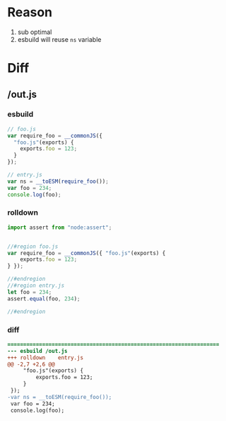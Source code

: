 # Reason
1. sub optimal
2. esbuild will reuse `ns` variable
# Diff
## /out.js
### esbuild
```js
// foo.js
var require_foo = __commonJS({
  "foo.js"(exports) {
    exports.foo = 123;
  }
});

// entry.js
var ns = __toESM(require_foo());
var foo = 234;
console.log(foo);
```
### rolldown
```js
import assert from "node:assert";


//#region foo.js
var require_foo = __commonJS({ "foo.js"(exports) {
	exports.foo = 123;
} });

//#endregion
//#region entry.js
let foo = 234;
assert.equal(foo, 234);

//#endregion
```
### diff
```diff
===================================================================
--- esbuild	/out.js
+++ rolldown	entry.js
@@ -2,7 +2,6 @@
     "foo.js"(exports) {
         exports.foo = 123;
     }
 });
-var ns = __toESM(require_foo());
 var foo = 234;
 console.log(foo);

```